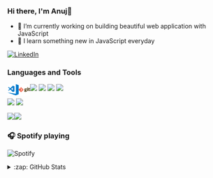 ### Hi there, I'm Anuj👋

- 🔭 I’m currently working on building beautiful web application with JavaScript
- 🌱 I learn something new in JavaScript everyday

[![LinkedIn](https://img.shields.io/badge/LinkedIn-0077B5?style=for-the-badge&logo=linkedin&logoColor=white)](https://www.linkedin.com/in/anuj-soni-b5186414b)

### Languages and Tools

<img align="left" alt="Visual Studio Code" width="26px" src="https://raw.githubusercontent.com/github/explore/80688e429a7d4ef2fca1e82350fe8e3517d3494d/topics/visual-studio-code/visual-studio-code.png" /> <img align="left" alt="Git" width="26px" src="https://raw.githubusercontent.com/github/explore/80688e429a7d4ef2fca1e82350fe8e3517d3494d/topics/git/git.png" />

<img src="https://img.shields.io/badge/html5%20-%23E34F26.svg?&style=for-the-badge&logo=html5&logoColor=white"/> <img src="https://img.shields.io/badge/css3%20-%231572B6.svg?&style=for-the-badge&logo=css3&logoColor=white"/> <img src="https://img.shields.io/badge/javascript%20-%23323330.svg?&style=for-the-badge&logo=javascript&logoColor=%23F7DF1E"/> <img src="https://img.shields.io/badge/bootstrap%20-%23563D7C.svg?&style=for-the-badge&logo=bootstrap&logoColor=white"/>

<img src="https://img.shields.io/badge/java-%23ED8B00.svg?&style=for-the-badge&logo=java&logoColor=white"/> <img src="https://img.shields.io/badge/Flutter%20-%2302569B.svg?&style=for-the-badge&logo=Flutter&logoColor=white" /> 

<img src="https://img.shields.io/badge/node.js%20-%2343853D.svg?&style=for-the-badge&logo=node.js&logoColor=white"/><img src="https://img.shields.io/badge/mysql-%2300f.svg?&style=for-the-badge&logo=mysql&logoColor=white"/>

### 🎧 Spotify playing
![Spotify](https://novatorem-git-master.anirudh-jwala.vercel.app/api/spotify)

<details>
  <summary>:zap: GitHub Stats</summary>
  
  <img align="left" alt="Anuj Soni GitHub Stats" src="https://github-readme-stats-git-master.anirudh-jwala.vercel.app/api?username=anujsoni10001&show_icons=true&hide_border=true" />
  
  <img align="center" src="https://github-readme-streak-stats.herokuapp.com/?user=anujsoni10001&" alt="anujsoni10001" />
</details>
